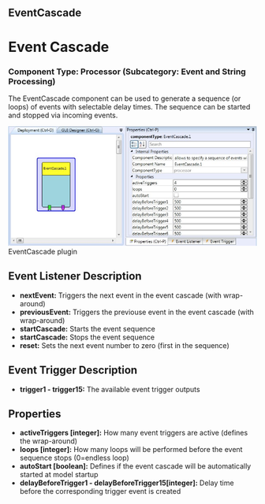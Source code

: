 ##

## EventCascade

# Event Cascade

### Component Type: Processor (Subcategory: Event and String Processing)

The EventCascade component can be used to generate a sequence (or loops) of events with selectable delay times. The sequence can be started and stopped via incoming events.

![Screenshot: EventCascade plugin](./img/EventCascade.jpg "Screenshot: EventCascade plugin")  
EventCascade plugin

## Event Listener Description

- **nextEvent:** Triggers the next event in the event cascade (with wrap-around)
- **previousEvent:** Triggers the previouse event in the event cascade (with wrap-around)
- **startCascade:** Starts the event sequence
- **startCascade:** Stops the event sequence
- **reset:** Sets the next event number to zero (first in the sequence)

## Event Trigger Description

- **trigger1 - trigger15:** The available event trigger outputs

## Properties

- **activeTriggers \[integer\]:** How many event triggers are active (defines the wrap-around)
- **loops \[integer\]:** How many loops will be performed before the event sequence stops (0=endless loop)
- **autoStart \[boolean\]:** Defines if the event cascade will be automatically started at model startup
- **delayBeforeTrigger1 - delayBeforeTrigger15\[integer\]:** Delay time before the corresponding trigger event is created

